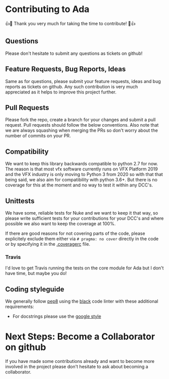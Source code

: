 # Contributing to Ada

:+1::tada: Thank you very much for taking the time to contribute! :tada::+1:

## Questions

Please don't hesitate to submit any questions as tickets on github!

## Feature Requests, Bug Reports, Ideas

Same as for questions, please submit your feature requests, ideas and bug reports as tickets on github. Any such contribution is very much appreciated as it helps to improve this project further.

## Pull Requests

Please fork the repo, create a branch for your changes and submit a pull request.
Pull requests should follow the below conventions.
Also note that we are always squashing when merging the PRs so don't worry about the number of commits on your PR.

## Compatibility

We want to keep this library backwards compatible to python 2.7 for now. The reason is that most vfx software currently runs on VFX Platform 2019 and the VFX industry is only moving to Python 3 from 2020 so with that that being said, we also aim for compatibility with python 3.6+. But there is no coverage for this at the moment and no way to test it within any DCC's.

## Unittests

We have some, reliable tests for Nuke and we want to keep it that way, so please write sufficient tests for your contributions for your DCC's and where possible we also want to keep the coverage at 100%. 

If there are good reasons for not covering parts of the code, please explicitely exclude them either via `# pragma: no cover` directly in the code or by specifying it in the [.coveragerc](.coveragerc) file.

### Travis
I'd love to get Travis running the tests on the core module for Ada but I don't have time, but maybe you do!


## Coding styleguide

We generally follow [pep8](https://www.python.org/dev/peps/pep-0008/) using the [black](https://github.com/psf/black) code linter with these additional requirements:

- For docstrings please use the [google style](https://github.com/google/styleguide/blob/gh-pages/pyguide.md#38-comments-and-docstrings)

# Next Steps: Become a Collaborator on github

If you have made some contributions already and want to become more involved in the project please don't hesitate to ask about becoming a collaborator.
